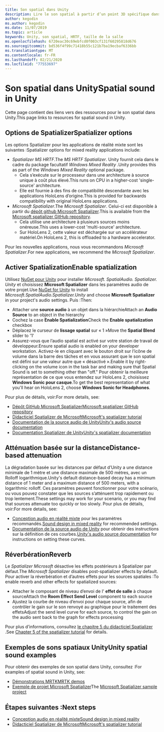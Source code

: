 ```yaml
---
title: Son spatial dans Unity
description: Lire le son spatial à partir d’un point 3D spécifique dans votre scène Unity.
author: kegodin
ms.author: kegodin
ms.date: 11/07/2019
ms.topic: article
keywords: Unity, son spatial, HRTF, taille de la salle
ms.openlocfilehash: 6720eac30c69ebfcd0f003cf131f60295818d676
ms.sourcegitcommit: bd536f4f99c71418b55c121b7ba19ecbaf6336bb
ms.translationtype: MT
ms.contentlocale: fr-FR
ms.lasthandoff: 02/21/2020
ms.locfileid: "77553697"
---
```

# <a name="spatial-sound-in-unity"></a><span data-ttu-id="65e23-104">Son spatial dans Unity</span><span class="sxs-lookup"><span data-stu-id="65e23-104">Spatial sound in Unity</span></span>

<span data-ttu-id="65e23-105">Cette page contient des liens vers des ressources pour le son spatial dans Unity.</span><span class="sxs-lookup"><span data-stu-id="65e23-105">This page links to resources for spatial sound in Unity.</span></span>

## <a name="spatializer-options"></a><span data-ttu-id="65e23-106">Options de Spatializer</span><span class="sxs-lookup"><span data-stu-id="65e23-106">Spatializer options</span></span>
<span data-ttu-id="65e23-107">Les options Spatializer pour les applications de réalité mixte sont les suivantes :</span><span class="sxs-lookup"><span data-stu-id="65e23-107">Spatializer options for mixed reality applications include:</span></span>
* <span data-ttu-id="65e23-108">*Spatializer MS HRTF*.</span><span class="sxs-lookup"><span data-stu-id="65e23-108">The *MS HRTF Spatializer*.</span></span> <span data-ttu-id="65e23-109">Unity fournit cela dans le cadre du package facultatif *Windows Mixed Reality* .</span><span class="sxs-lookup"><span data-stu-id="65e23-109">Unity provides this as part of the *Windows Mixed Reality* optional package.</span></span>
  * <span data-ttu-id="65e23-110">Cela s’exécute sur le processeur dans une architecture à source unique à coût plus élevé.</span><span class="sxs-lookup"><span data-stu-id="65e23-110">This runs on CPU in a higher-cost 'single-source' architecture.</span></span>
  * <span data-ttu-id="65e23-111">Elle est fournie à des fins de compatibilité descendante avec les applications HoloLens d’origine.</span><span class="sxs-lookup"><span data-stu-id="65e23-111">This is provided for backwards compatibility with original HoloLens applications.</span></span>
* <span data-ttu-id="65e23-112">*Microsoft Spatializer*.</span><span class="sxs-lookup"><span data-stu-id="65e23-112">The *Microsoft Spatializer*.</span></span> <span data-ttu-id="65e23-113">Celui-ci est disponible à partir du [dépôt github Microsoft Spatializer](https://github.com/microsoft/spatialaudio-unity).</span><span class="sxs-lookup"><span data-stu-id="65e23-113">This is available from the [Microsoft spatializer GitHub repository](https://github.com/microsoft/spatialaudio-unity).</span></span>
  * <span data-ttu-id="65e23-114">Cela utilise une architecture à plusieurs sources moins onéreuse.</span><span class="sxs-lookup"><span data-stu-id="65e23-114">This uses a lower-cost 'multi-source' architecture.</span></span>
  * <span data-ttu-id="65e23-115">Sur HoloLens 2, cette valeur est déchargée sur un accélérateur matériel.</span><span class="sxs-lookup"><span data-stu-id="65e23-115">On HoloLens 2, this is offloaded to a hardware accelerator.</span></span>

<span data-ttu-id="65e23-116">Pour les nouvelles applications, nous vous recommandons *Microsoft Spatializer*.</span><span class="sxs-lookup"><span data-stu-id="65e23-116">For new applications, we recommend the *Microsoft Spatializer*.</span></span>

## <a name="enable-spatialization"></a><span data-ttu-id="65e23-117">Activer Spatialization</span><span class="sxs-lookup"><span data-stu-id="65e23-117">Enable spatialization</span></span>

<span data-ttu-id="65e23-118">Utilisez [NuGet pour Unity](https://github.com/GlitchEnzo/NuGetForUnity/releases/latest) pour installer _Microsoft. SpatialAudio. Spatializer. Unity_ et choisissez **Microsoft Spatializer** dans les paramètres audio de votre projet.</span><span class="sxs-lookup"><span data-stu-id="65e23-118">Use [NuGet for Unity](https://github.com/GlitchEnzo/NuGetForUnity/releases/latest) to install _Microsoft.SpatialAudio.Spatializer.Unity_ and choose **Microsoft Spatializer** in your project's audio settings.</span></span> <span data-ttu-id="65e23-119">Puis :</span><span class="sxs-lookup"><span data-stu-id="65e23-119">Then:</span></span>
* <span data-ttu-id="65e23-120">Attacher une **source audio** à un objet dans la hiérarchie</span><span class="sxs-lookup"><span data-stu-id="65e23-120">Attach an **Audio Source** to an object in the hierarchy</span></span>
* <span data-ttu-id="65e23-121">Cochez la case **Enable Spatialization**</span><span class="sxs-lookup"><span data-stu-id="65e23-121">Check the **Enable spatialization** checkbox</span></span>
* <span data-ttu-id="65e23-122">Déplacez le curseur de **lissage spatial** sur « 1 »</span><span class="sxs-lookup"><span data-stu-id="65e23-122">Move the **Spatial Blend** slider to '1'</span></span>
* <span data-ttu-id="65e23-123">Assurez-vous que l’audio spatial est activé sur votre station de travail de développeur.</span><span class="sxs-lookup"><span data-stu-id="65e23-123">Ensure spatial audio is enabled on your developer workstation.</span></span> <span data-ttu-id="65e23-124">Activez-le en cliquant avec le bouton droit sur l’icône de volume dans la barre des tâches et en vous assurant que le son spatial est défini sur une valeur autre que « désactivé ».</span><span class="sxs-lookup"><span data-stu-id="65e23-124">Enable it by right-clicking on the volume icon in the task bar and making sure that Spatial Sound is set to something other than "off."</span></span> <span data-ttu-id="65e23-125">Pour obtenir la meilleure représentation de ce que vous entendez sur HoloLens 2, choisissez **Windows Sonic pour casque**.</span><span class="sxs-lookup"><span data-stu-id="65e23-125">To get the best representation of what you'll hear on HoloLens 2, choose **Windows Sonic for Headphones**.</span></span>

<span data-ttu-id="65e23-126">Pour plus de détails, voir:</span><span class="sxs-lookup"><span data-stu-id="65e23-126">For more details, see:</span></span>
* [<span data-ttu-id="65e23-127">Dépôt GitHub Microsoft Spatializer</span><span class="sxs-lookup"><span data-stu-id="65e23-127">Microsoft spatializer GitHub repository</span></span>](https://github.com/microsoft/spatialaudio-unity)
* [<span data-ttu-id="65e23-128">Didacticiel Spatializer de Microsoft</span><span class="sxs-lookup"><span data-stu-id="65e23-128">Microsoft's spatializer tutorial</span></span>](unity-spatial-audio-ch1.md)
* [<span data-ttu-id="65e23-129">Documentation de la source audio de Unity</span><span class="sxs-lookup"><span data-stu-id="65e23-129">Unity's audio source documentation</span></span>](https://docs.unity3d.com/2019.3/Documentation/Manual/class-AudioSource.html)
* [<span data-ttu-id="65e23-130">Documentation Spatializer de Unity</span><span class="sxs-lookup"><span data-stu-id="65e23-130">Unity's spatializer documentation</span></span>](https://docs.unity3d.com/Manual/VRAudioSpatializer.html)

## <a name="distance-based-attenuation"></a><span data-ttu-id="65e23-131">Atténuation basée sur la distance</span><span class="sxs-lookup"><span data-stu-id="65e23-131">Distance-based attenuation</span></span>
<span data-ttu-id="65e23-132">La dégradation basée sur les distances par défaut d’Unity a une distance minimale de 1 mètre et une distance maximale de 500 mètres, avec un Rolloff logarithmique.</span><span class="sxs-lookup"><span data-stu-id="65e23-132">Unity's default distance-based decay has a minimum distance of 1 meter and a maximum distance of 500 meters, with a logarithmic rolloff.</span></span> <span data-ttu-id="65e23-133">Ces paramètres peuvent fonctionner pour votre scénario, ou vous pouvez constater que les sources s’atténuent trop rapidement ou trop lentement.</span><span class="sxs-lookup"><span data-stu-id="65e23-133">These settings may work for your scenario, or you may find that sources attenuate too quickly or too slowly.</span></span> <span data-ttu-id="65e23-134">Pour plus de détails, voir:</span><span class="sxs-lookup"><span data-stu-id="65e23-134">For more details, see:</span></span>
* <span data-ttu-id="65e23-135">[Conception audio en réalité mixte](spatial-sound-design.md) pour les paramètres recommandés.</span><span class="sxs-lookup"><span data-stu-id="65e23-135">[Sound design in mixed reality](spatial-sound-design.md) for recommended settings.</span></span>
* <span data-ttu-id="65e23-136">[Documentation de la source audio de Unity](https://docs.unity3d.com/2019.3/Documentation/Manual/class-AudioSource.html) pour obtenir des instructions sur la définition de ces courbes.</span><span class="sxs-lookup"><span data-stu-id="65e23-136">[Unity's audio source documentation](https://docs.unity3d.com/2019.3/Documentation/Manual/class-AudioSource.html) for instructions on setting these curves.</span></span>

## <a name="reverb"></a><span data-ttu-id="65e23-137">Réverbération</span><span class="sxs-lookup"><span data-stu-id="65e23-137">Reverb</span></span>
<span data-ttu-id="65e23-138">Le _Spatializer Microsoft_ désactive les effets postérieurs à Spatializer par défaut.</span><span class="sxs-lookup"><span data-stu-id="65e23-138">The _Microsoft Spatializer_ disables post-spatializer effects by default.</span></span> <span data-ttu-id="65e23-139">Pour activer la réverbération et d’autres effets pour les sources spatiales :</span><span class="sxs-lookup"><span data-stu-id="65e23-139">To enable reverb and other effects for spatialized sources:</span></span>
* <span data-ttu-id="65e23-140">Attacher le composant de niveau d’envoi de l' **effet de salle** à chaque source</span><span class="sxs-lookup"><span data-stu-id="65e23-140">Attach the **Room Effect Send Level** component to each source</span></span>
* <span data-ttu-id="65e23-141">Ajustez la courbe de niveau d’envoi pour chaque source, afin de contrôler le gain sur le son renvoyé au graphique pour le traitement des effets</span><span class="sxs-lookup"><span data-stu-id="65e23-141">Adjust the send level curve for each source, to control the gain on the audio sent back to the graph for effects processing</span></span>

<span data-ttu-id="65e23-142">Pour plus d’informations, consultez [le chapitre 5 du didacticiel Spatializer](unity-spatial-audio-ch5.md) .</span><span class="sxs-lookup"><span data-stu-id="65e23-142">See [Chapter 5 of the spatializer tutorial](unity-spatial-audio-ch5.md) for details.</span></span>

## <a name="unity-spatial-sound-examples"></a><span data-ttu-id="65e23-143">Exemples de sons spatiaux Unity</span><span class="sxs-lookup"><span data-stu-id="65e23-143">Unity spatial sound examples</span></span>
<span data-ttu-id="65e23-144">Pour obtenir des exemples de son spatial dans Unity, consultez :</span><span class="sxs-lookup"><span data-stu-id="65e23-144">For examples of spatial sound in Unity, see:</span></span>
* [<span data-ttu-id="65e23-145">Démonstrations MRTK</span><span class="sxs-lookup"><span data-stu-id="65e23-145">MRTK demos</span></span>](https://github.com/microsoft/MixedRealityToolkit-Unity/tree/mrtk_release/Assets/MixedRealityToolkit.Examples/Demos/Audio)
* <span data-ttu-id="65e23-146">[Exemple de projet Microsoft Spatializer](https://github.com/microsoft/spatialaudio-unity/tree/master/Samples/MicrosoftSpatializerSample)</span><span class="sxs-lookup"><span data-stu-id="65e23-146">The [Microsoft Spatializer sample project](https://github.com/microsoft/spatialaudio-unity/tree/master/Samples/MicrosoftSpatializerSample)</span></span>

## <a name="next-steps"></a><span data-ttu-id="65e23-147">Étapes suivantes :</span><span class="sxs-lookup"><span data-stu-id="65e23-147">Next steps</span></span>
* [<span data-ttu-id="65e23-148">Conception audio en réalité mixte</span><span class="sxs-lookup"><span data-stu-id="65e23-148">Sound design in mixed reality</span></span>](spatial-sound-design.md)
* [<span data-ttu-id="65e23-149">Didacticiel Spatializer de Microsoft</span><span class="sxs-lookup"><span data-stu-id="65e23-149">Microsoft's spatializer tutorial</span></span>](unity-spatial-audio-ch1.md)


